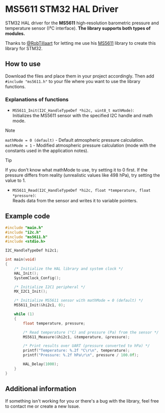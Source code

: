 # MS5611 STM32 HAL Driver

STM32 HAL driver for the **MS5611** high‑resolution barometric pressure and temperature sensor (I²C interface). **The library supports both types of modules.**

Thanks to [@RobTillaart](https://github.com/RobTillaart) for letting me use his [MS5611](https://github.com/RobTillaart/MS5611) library to create this library for STM32.

## How to use

Download the files and place them in your project accordingly. Then add `#include "ms5611.h"` to your file where you want to use the library functions.

### Explanations of functions

- `MS5611_Init(I2C_HandleTypeDef *hi2c, uint8_t mathMode)`:  
    Initializes the MS5611 sensor with the specified I2C handle and math mode.

> [!NOTE]  
> `mathMode = 0 (default)` - Default atmospheric pressure calculation.
> `mathMode = 1` - Modified atmospheric pressure calculation (mode with the constants used in the application notes).

> [!TIP]
> If you don't know what mathMode to use, try setting it to 0 first. If the pressure differs from reality (unrealistic values ​​like 498 hPa), try setting the value to 1.

- `MS5611_Read(I2C_HandleTypeDef *hi2c, float *temperature, float *pressure)`:  
    Reads data from the sensor and writes it to variable pointers.

## Example code

```c
#include "main.h"
#include "i2c.h"
#include "ms5611.h"
#include <stdio.h>

I2C_HandleTypeDef hi2c1;

int main(void)
{
    /* Initialize the HAL library and system clock */
    HAL_Init();
    SystemClock_Config();

    /* Initialize I2C1 peripheral */
    MX_I2C1_Init();

    /* Initialize MS5611 sensor with mathMode = 0 (default) */
    MS5611_Init(&hi2c1, 0);

    while (1)
    {
        float temperature, pressure;

        /* Read temperature (°C) and pressure (Pa) from the sensor */
        MS5611_Measure(&hi2c1, &temperature, &pressure);

        /* Print results over UART (pressure converted to hPa) */
        printf("Temperature: %.2f °C\r\n", temperature);
        printf("Pressure: %.2f hPa\r\n", pressure / 100.0f);

        HAL_Delay(1000);
    }
}
```

## Additional information

If something isn't working for you or there's a bug with the library, feel free to contact me or create a new Issue.

